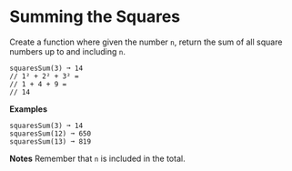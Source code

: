 # Summing the Squares

Create a function where given the number `n`, return the sum of all square numbers up to and including `n`.

```
squaresSum(3) ➞ 14
// 1² + 2² + 3² =
// 1 + 4 + 9 =
// 14 
```

**Examples**
```
squaresSum(3) ➞ 14
squaresSum(12) ➞ 650
squaresSum(13) ➞ 819
```

**Notes**
Remember that `n` is included in the total.